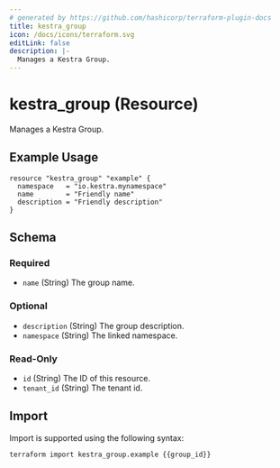 ```yaml
---
# generated by https://github.com/hashicorp/terraform-plugin-docs
title: kestra_group
icon: /docs/icons/terraform.svg
editLink: false
description: |-
  Manages a Kestra Group.
---
```


# kestra_group (Resource)

Manages a Kestra Group.

## Example Usage

```hcl
resource "kestra_group" "example" {
  namespace   = "io.kestra.mynamespace"
  name        = "Friendly name"
  description = "Friendly description"
}
```

<!-- schema generated by tfplugindocs -->
## Schema

### Required

- `name` (String) The group name.

### Optional

- `description` (String) The group description.
- `namespace` (String) The linked namespace.

### Read-Only

- `id` (String) The ID of this resource.
- `tenant_id` (String) The tenant id.

## Import

Import is supported using the following syntax:

```shell
terraform import kestra_group.example {{group_id}}
```
